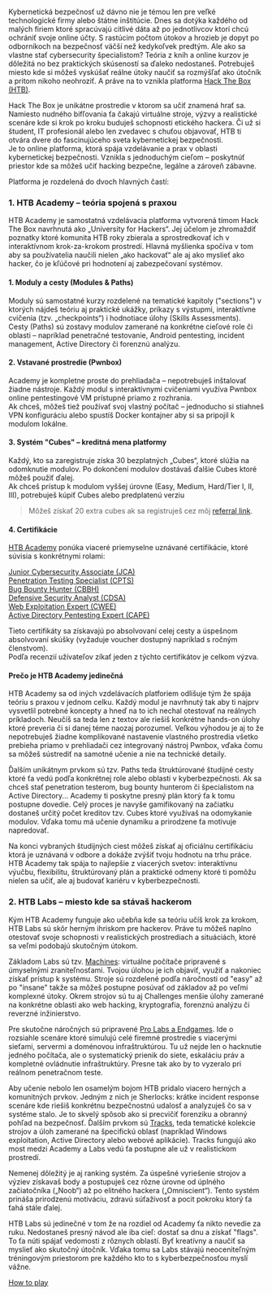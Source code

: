 



Kybernetická bezpečnosť už dávno nie je témou len pre veľké technologické firmy alebo štátne inštitúcie. Dnes sa dotýka každého od malých firiem ktoré spracúvajú citlivé dáta až po jednotlivcov ktorí chcú ochrániť svoje online účty.
S rastúcim počtom útokov a hrozieb je dopyt po odborníkoch na bezpečnosť väčší než kedykoľvek predtým. Ale ako sa vlastne stať cybersecurity špecialistom? Teória z kníh a online kurzov je dôležitá no bez praktických skúseností sa ďaleko nedostaneš.
Potrebuješ miesto kde si môžeš vyskúšať reálne útoky naučiť sa rozmýšľať ako útočník a pritom nikoho neohroziť. A práve na to vznikla platforma [Hack The Box (HTB)](https://www.hackthebox.com/).



Hack The Box je unikátne prostredie v ktorom sa učiť znamená hrať sa. Namiesto nudného bifľovania ťa čakajú virtuálne stroje, výzvy a realistické scenáre kde si krok po kroku buduješ schopnosti etického hackera.
Či už si študent, IT profesionál alebo len zvedavec s chuťou objavovať, HTB ti otvára dvere do fascinujúceho sveta kybernetickej bezpečnosti.  
Je to online platforma, ktorá spája vzdelávanie a prax v oblasti kybernetickej bezpečnosti. Vznikla s jednoduchým cieľom – poskytnúť priestor kde sa môžeš učiť hacking bezpečne, legálne a zároveň zábavne.

Platforma je rozdelená do dvoch hlavných častí:

### 1. HTB Academy – teória spojená s praxou
HTB Academy je samostatná vzdelávacia platforma vytvorená tímom Hack The Box navrhnutá ako „University for Hackers“. Jej účelom je zhromaždiť poznatky ktoré komunita HTB roky zbierala a sprostredkovať ich v interaktívnom krok-za-krokom prostredí.
Hlavná myšlienka spočíva v tom aby sa používatelia naučili nielen „ako hackovať“ ale aj ako myslieť ako hacker, čo je kľúčové pri hodnotení aj zabezpečovaní systémov.

#### 1. Moduly a cesty (Modules & Paths)
Moduly sú samostatné kurzy rozdelené na tematické kapitoly ("sections") v ktorých nájdeš teóriu aj praktické ukážky, príkazy s výstupmi, interaktívne cvičenia (tzv. „checkpoints“) i hodnotiace úlohy (Skills Assessments).  
Cesty (Paths) sú zostavy modulov zamerané na konkrétne cieľové role či oblasti – napríklad penetračné testovanie, Android pentesting, incident management, Active Directory či forenznú analýzu.

#### 2. Vstavané prostredie (Pwnbox)
Academy je kompletne proste do prehliadača – nepotrebuješ inštalovať žiadne nástroje. Každý modul s interaktívnymi cvičeniami využíva Pwnbox online pentestingové VM prístupné priamo z rozhrania.  
Ak chceš, môžeš tiež používať svoj vlastný počítač – jednoducho si stiahneš VPN konfiguráciu alebo spustíš Docker kontajner aby si sa pripojil k modulom lokálne.

#### 3. Systém "Cubes" – kreditná mena platformy
Každý, kto sa zaregistruje získa 30 bezplatných „Cubes“, ktoré slúžia na odomknutie modulov. Po dokončení modulov dostávaš ďalšie Cubes ktoré môžeš použiť ďalej.  
Ak chceš prístup k modulom vyššej úrovne (Easy, Medium, Hard/Tier I, II, III), potrebuješ kúpiť Cubes alebo predplatenú verziu

>Môžeš získať 20 extra cubes ak sa registruješ cez môj [referral link](https://referral.hackthebox/mzFKQuj).

#### 4. Certifikácie
[HTB Academy](https://academy.hackthebox.com) ponúka viaceré priemyselne uznávané certifikácie, ktoré súvisia s konkrétnymi rolami:

[Junior Cybersecurity Associate (JCA)](https://academy.hackthebox.com/preview/certifications/htb-certified-junior-cybersecurity-associate)  
[Penetration Testing Specialist (CPTS)](https://academy.hackthebox.com/preview/certifications/htb-certified-penetration-testing-specialist)  
[Bug Bounty Hunter (CBBH)](https://academy.hackthebox.com/preview/certifications/htb-certified-bug-bounty-hunter)  
[Defensive Security Analyst (CDSA)](https://academy.hackthebox.com/preview/certifications/htb-certified-defensive-security-analyst)  
[Web Exploitation Expert (CWEE)](https://academy.hackthebox.com/preview/certifications/htb-certified-web-exploitation-expert)  
[Active Directory Pentesting Expert (CAPE)](https://academy.hackthebox.com/preview/certifications/htb-certified-active-directory-pentesting-expert)  

Tieto certifikáty sa získavajú po absolvovaní celej cesty a úspešnom absolvovaní skúšky (vyžaduje voucher dostupný napríklad s ročným členstvom).  
Podľa recenzií užívateľov zíkať jeden z týchto certifikátov je celkom výzva.

#### Prečo je HTB Academy jedinečná
HTB Academy sa od iných vzdelávacích platforiem odlišuje tým že spája teóriu s praxou v jednom celku. Každý modul je navrhnutý tak aby ti najprv vysvetlil potrebné koncepty a hneď na to ich nechal otestovať na reálnych príkladoch.
Neučíš sa teda len z textov ale riešiš konkrétne hands-on úlohy ktoré preveria či si danej téme naozaj porozumel. Veľkou výhodou je aj to že nepotrebuješ žiadne komplikované nastavenie vlastného prostredia všetko prebieha priamo v prehliadači cez integrovaný nástroj Pwnbox, vďaka čomu sa môžeš sústrediť na samotné učenie a nie na technické detaily.

Ďalším unikátnym prvkom sú tzv. Paths teda štruktúrované študijné cesty ktoré ťa vedú podľa konkrétnej role alebo oblasti v kyberbezpečnosti. 
Ak sa chceš stať penetration testerom, bug bounty hunterom či špecialistom na Active Directory... Academy ti poskytne presný plán ktorý ťa k tomu postupne dovedie. 
Celý proces je navyše gamifikovaný na začiatku dostaneš určitý počet kreditov tzv. Cubes ktoré využívaš na odomykanie modulov. Vďaka tomu má učenie dynamiku a prirodzene ťa motivuje napredovať.

Na konci vybraných študijných ciest môžeš získať aj oficiálnu certifikáciu ktorá je uznávaná v odbore a dokáže zvýšiť tvoju hodnotu na trhu práce. HTB Academy tak spája to najlepšie z viacerých svetov: interaktívnu výučbu, flexibilitu, štruktúrovaný plán a praktické odmeny ktoré ti pomôžu nielen sa učiť, ale aj budovať kariéru v kyberbezpečnosti.


### 2. HTB Labs – miesto kde sa stávaš hackerom

Kým HTB Academy funguje ako učebňa kde sa teóriu učíš krok za krokom, HTB Labs sú skôr herným ihriskom pre hackerov. Práve tu môžeš naplno otestovať svoje schopnosti v realistických prostrediach a situáciách, ktoré sa veľmi podobajú skutočným útokom.

Základom Labs sú tzv. [Machines](https://www.hackthebox.com/machines): virtuálne počítače pripravené s úmyselnými zraniteľnosťami. Tvojou úlohou je ich objaviť, využiť a nakoniec získať prístup k systému.
Stroje sú rozdelené podľa náročnosti od "easy" až po "insane" takže sa môžeš postupne posúvať od základov až po veľmi komplexné útoky. 
Okrem strojov sú tu aj Challenges menšie úlohy zamerané na konkrétne oblasti ako web hacking, kryptografia, forenznú analýzu či reverzné inžinierstvo.

Pre skutočne náročných sú pripravené [Pro Labs a Endgames](https://www.hackthebox.com/blog/new-pro-labs-offerings). Ide o rozsiahle scenáre ktoré simulujú celé firemné prostredie s viacerými sieťami, servermi a doménovou infraštruktúrou. 
Tu už nejde len o hacknutie jedného počítača, ale o systematický prienik do siete, eskaláciu práv a kompletné ovládnutie infraštruktúry. Presne tak ako by to vyzeralo pri reálnom penetračnom teste.

Aby učenie nebolo len osamelým bojom HTB pridalo viacero herných a komunitných prvkov. Jedným z nich je Sherlocks: krátke incident response scenáre kde riešiš konkrétnu bezpečnostnú udalosť a analyzuješ čo sa v systéme stalo.
Je to skvelý spôsob ako si precvičiť forenziku a obranný pohľad na bezpečnosť. Ďalším prvkom sú [Tracks](https://www.hackthebox.com/blog/new-and-updated-tracks), teda tematické kolekcie strojov a úloh zamerané na špecifickú oblasť (napríklad Windows exploitation, Active Directory alebo webové aplikácie). 
Tracks fungujú ako most medzi Academy a Labs vedú ťa postupne ale už v realistickom prostredí.

Nemenej dôležitý je aj ranking systém. Za úspešné vyriešenie strojov a výziev získavaš body a postupuješ cez rôzne úrovne od úplného začiatočníka („Noob“) až po elitného hackera („Omniscient“). 
Tento systém prináša prirodzenú motiváciu, zdravú súťaživosť a pocit pokroku ktorý ťa ťahá stále ďalej.

HTB Labs sú jedinečné v tom že na rozdiel od Academy ťa nikto nevedie za ruku. Nedostaneš presný návod ale iba cieľ: dostať sa dnu a získať "flags". 
To ťa núti spájať vedomosti z rôznych oblastí. Byť kreatívny a naučiť sa myslieť ako skutočný útočník. Vďaka tomu sa Labs stávajú neoceniteľným tréningovým priestorom pre každého kto to s kyberbezpečnosťou myslí vážne.

[How to play](https://help.hackthebox.com/en/collections/2919918-content)


